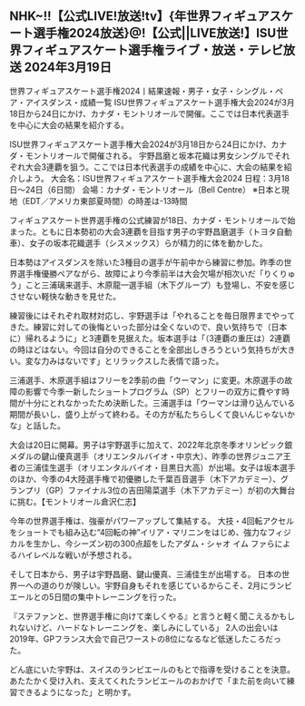 <h2>NHK~!!【公式LIVE!放送!tv】{年世界フィギュアスケート選手権2024放送}@!【公式||LIVE放送!】ISU世界フィギュアスケート選手権ライブ・放送・テレビ放送 2024年3月19日</h2>

世界フィギュアスケート選手権2024丨結果速報・男子・女子・シングル・ペア・アイスダンス・成績一覧
ISU世界フィギュアスケート選手権大会2024が3月18日から24日にかけ、カナダ・モントリオールで開催。ここでは日本代表選手を中心に大会の結果を紹介する。

ISU世界フィギュアスケート選手権大会2024が3月18日から24日にかけ、カナダ・モントリオールで開催される。
宇野昌磨と坂本花織は男女シングルでそれぞれ大会3連覇を狙う。ここでは日本代表選手の成績を中心に、大会の結果を紹介しよう。
大会名：ISU世界フィギュアスケート選手権大会2024
日程：3月18日〜24日（6日間）
会場：カナダ・モントリオール（Bell Centre）
※日本と現地（EDT／アメリカ東部夏時間）の時差は-13時間

フィギュアスケート世界選手権の公式練習が18日、カナダ・モントリオールで始まった。ともに日本勢初の大会3連覇を目指す男子の宇野昌磨選手（トヨタ自動車）、女子の坂本花織選手（シスメックス）らが精力的に体を動かした。

日本勢はアイスダンスを除いた3種目の選手が午前中から練習に参加。昨季の世界選手権優勝ペアながら、故障により今季前半は大会欠場が相次いだ「りくりゅう」こと三浦璃来選手、木原龍一選手組（木下グループ）も登場し、不安を感じさせない軽快な動きを見せた。

練習後にはそれぞれ取材対応し、宇野選手は「やれることを毎日限界までやってきた。練習に対しての後悔といった部分は全くないので、良い気持ちで（日本に）帰れるように」と3連覇を見据えた。坂本選手は「（3連覇の重圧は）2連覇の時ほどはない。今回は自分のできることを全部出しきろうという気持ちが大きい。変な力みはないです」とリラックスした表情で語った。

三浦選手、木原選手組はフリーを2季前の曲「ウーマン」に変更。木原選手の故障の影響で今季一新したショートプログラム（SP）とフリーの双方に費やす時間が十分にとれなかったため決断した。三浦選手は「ウーマンは滑り込んでいる期間が長いし、盛り上がって終わる。その方が私たちらしくて良いんじゃないかな」と話した。

大会は20日に開幕。男子は宇野選手に加えて、2022年北京冬季オリンピック銀メダルの鍵山優真選手（オリエンタルバイオ・中京大）、昨季の世界ジュニア王者の三浦佳生選手（オリエンタルバイオ・目黒日大高）が出場。女子は坂本選手のほか、今季の4大陸選手権で初優勝した千葉百音選手（木下アカデミー）、グランプリ（GP）ファイナル3位の吉田陽菜選手（木下アカデミー）が初の大舞台に挑む。【モントリオール倉沢仁志】

今年の世界選手権は、強豪がパワーアップして集結する。
大技・4回転アクセルをショートでも組み込む“4回転の神”イリア・マリニンをはじめ、強力なフィジカルを生かし、今シーズン初の300点超をしたアダム・シャオ イム ファらによるハイレベルな戦いが予想される。

そして日本から、男子は宇野昌磨、鍵山優真、三浦佳生が出場する。
日本の世界一への道のりが険しい。宇野自身もそれを感じているからこそ、2月にランビエールとの5日間の集中トレーニングを行った。

『ステファンと、世界選手権に向けて楽しくやる』と言うと軽く聞こえるかもしれないけど、ハードなトレーニングを、楽しみにしている」
2人の出会いは2019年、GPフランス大会で自己ワーストの8位になるなど低迷したころだった。

どん底にいた宇野は、スイスのランビエールのもとで指導を受けることを決意。
あたたかく受け入れ、支えてくれたランビエールのおかげで「また前を向いて練習できるようになった」と明かす。
